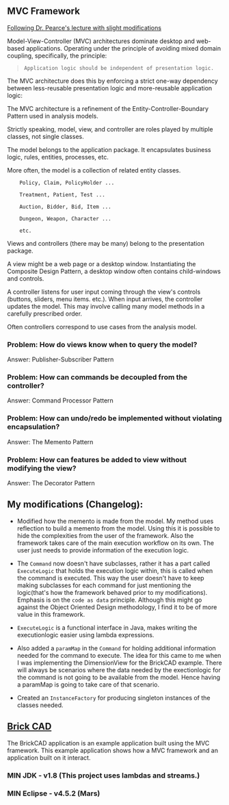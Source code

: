 ## MVC Framework

[Following Dr. Pearce's lecture with slight modifications](http://www.cs.sjsu.edu/faculty/pearce/modules/lectures/ood2/mvc/index.htm)

Model-View-Controller (MVC) architectures dominate desktop and web-based applications. Operating under the principle of avoiding mixed domain coupling, specifically, the principle:

> `Application logic should be independent of presentation logic.`

The MVC architecture does this by enforcing a strict one-way dependency between less-reusable presentation logic and more-reusable application logic:

The MVC architecture is a refinement of the Entity-Controller-Boundary Pattern used in analysis models.

Strictly speaking, model, view, and controller are roles played by multiple classes, not single classes.

The model belongs to the application package. It encapsulates business logic, rules, entities, processes, etc.

More often, the model is a collection of related entity classes.

```
	Policy, Claim, PolicyHolder ...
	
	Treatment, Patient, Test ...
	
	Auction, Bidder, Bid, Item ...
	
	Dungeon, Weapon, Character ...
	
	etc.
```

Views and controllers (there may be many) belong to the presentation package.

A view might be a web page or a desktop window. Instantiating the Composite Design Pattern, a desktop window often contains child-windows and controls.

A controller listens for user input coming through the view's controls (buttons, sliders, menu items. etc.). When input arrives, the controller updates the model. This may involve calling many model methods in a carefully prescribed order.

Often controllers correspond to use cases from the analysis model.

### Problem: How do views know when to query the model?

Answer: Publisher-Subscriber Pattern

### Problem: How can commands be decoupled from the controller?

Answer: Command Processor Pattern

### Problem: How can undo/redo be implemented without violating encapsulation?

Answer: The Memento Pattern

### Problem: How can features be added to view without modifying the view?

Answer: The Decorator Pattern


## My modifications (Changelog):
* Modified how the memento is made from the model. My method uses reflection to build a memento from the model. Using this it is possible to hide the complexities from the user of the framework.
  Also the framework takes care of the main execution workflow on its own. The user just needs to provide information of the execution logic.
  
* The `Command` now doesn't have subclasses, rather it has a part called `ExecuteLogic` that holds the execution logic within, this is called when the command is executed.
  This way the user doesn't have to keep making subclasses for each command for just mentioning the logic(that's how the framework behaved prior to my modifications). Emphasis is on the `code as data` principle.
  Although this might go against the Object Oriented Design methodology, I find it to be of more value in this framework.
  
* `ExecuteLogic` is a functional interface in Java, makes writing the executionlogic easier using lambda expressions.

* Also added a `paramMap` in the `Command` for holding additional information needed for the command to execute. The idea for this came to me when I was implementing the DimensionView for the BrickCAD example.
  There will always be scenarios where the data needed by the exectionlogic for the command is not going to be available from the model. Hence having a paramMap is going to take care of that scenario.

* Created an `InstanceFactory` for producing singleton instances of the classes needed.

## [Brick CAD](http://www.cs.sjsu.edu/faculty/pearce/modules/projects/oop/brickCAD/BrickCAD.htm)
The BrickCAD application is an example application built using the MVC framework. This example application shows how a MVC framework and an application built on it interact.


### MIN JDK - v1.8 (This project uses lambdas and streams.)

### MIN Eclipse - v4.5.2 (Mars)